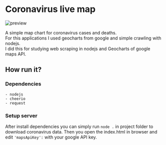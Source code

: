 # Coronavirus live map

![preview](https://raw.githubusercontent.com/ergoproxyDNS/coronavirus-live-map/master/preview.png)

A simple map chart for coronavirus cases and deaths.<br>
For this applications I used geocharts from google and simple crawling with nodejs.<br>
I did this for studying web scraping in nodejs and Geocharts of google maps API.
## How run it?
### Dependencies 
```
- nodejs
- cheerio 
- request
```
### Setup server
After install dependencies you can simply run `node .` in project folder to download coronavirus data. Then you open the index.html in browser and edit `'mapsApiKey':` with your google API key.

